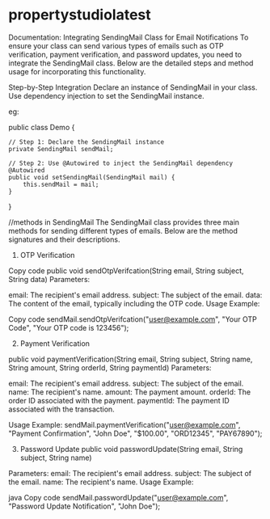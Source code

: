 # propertystudiolatest

Documentation: Integrating SendingMail Class for Email Notifications
To ensure your class can send various types of emails such as OTP verification, payment verification, and password updates, you need to integrate the SendingMail class. Below are the detailed steps and method usage for incorporating this functionality.

Step-by-Step Integration
Declare an instance of SendingMail in your class.
Use dependency injection to set the SendingMail instance.

eg: 

public class Demo {
    
    // Step 1: Declare the SendingMail instance
    private SendingMail sendMail;

    // Step 2: Use @Autowired to inject the SendingMail dependency
    @Autowired
    public void setSendingMail(SendingMail mail) {
        this.sendMail = mail;
    }
}


//methods in SendingMail
The SendingMail class provides three main methods for sending different types of emails. Below are the method signatures and their descriptions.

1. OTP Verification

Copy code
	public void sendOtpVerifcation(String email, String subject, String data)
Parameters:

email: The recipient's email address.
subject: The subject of the email.
data: The content of the email, typically including the OTP code.
Usage Example:

Copy code
sendMail.sendOtpVerifcation("user@example.com", "Your OTP Code", "Your OTP code is 123456");

2. Payment Verification

public void paymentVerification(String email, String subject, String name, String amount, String orderId, String paymentId)
Parameters:

email: The recipient's email address.
subject: The subject of the email.
name: The recipient's name.
amount: The payment amount.
orderId: The order ID associated with the payment.
paymentId: The payment ID associated with the transaction.


Usage Example:
sendMail.paymentVerification("user@example.com", "Payment Confirmation", "John Doe", "$100.00", "ORD12345", "PAY67890");


3. Password Update
public void passwordUpdate(String email, String subject, String name)

Parameters:
email: The recipient's email address.
subject: The subject of the email.
name: The recipient's name.
Usage Example:

java
Copy code
sendMail.passwordUpdate("user@example.com", "Password Update Notification", "John Doe");

